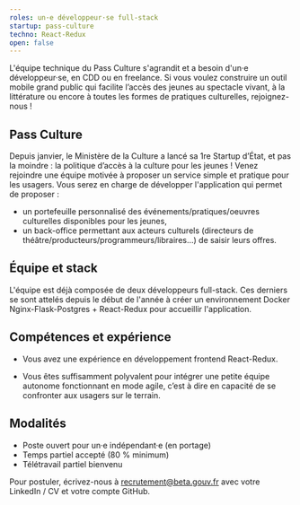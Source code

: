```yaml
---
roles: un·e développeur·se full-stack
startup: pass-culture
techno: React-Redux
open: false
---
```


L'équipe technique du Pass Culture s'agrandit et a besoin d'un·e développeur·se, en CDD ou en freelance. Si vous voulez construire un outil mobile grand public qui facilite l’accès des jeunes au spectacle vivant, à la littérature ou encore à toutes les formes de pratiques culturelles, rejoignez-nous !

<!--more-->

## Pass Culture

Depuis janvier, le Ministère de la Culture a lancé sa 1re Startup d’État, et pas la moindre : la politique d’accès à la culture pour les jeunes ! Venez rejoindre une équipe motivée à proposer un service simple et pratique pour les usagers. Vous serez en charge de développer l'application qui permet de proposer :

  - un portefeuille personnalisé des événements/pratiques/oeuvres culturelles disponibles pour les jeunes,
  - un back-office permettant aux acteurs culturels (directeurs de théâtre/producteurs/programmeurs/libraires…) de saisir leurs offres.

## Équipe et stack

L'équipe est déjà composée de deux développeurs full-stack. Ces derniers se sont attelés depuis le début de l'année à créer un environnement Docker Nginx-Flask-Postgres + React-Redux pour accueillir l'application.

## Compétences et expérience

- Vous avez une expérience en développement frontend React-Redux.

- Vous êtes suffisamment polyvalent pour intégrer une petite équipe autonome fonctionnant en mode agile, c’est à dire en capacité de se confronter aux usagers sur le terrain.

## Modalités

- Poste ouvert pour un·e indépendant·e (en portage)
- Temps partiel accepté (80 % minimum)
- Télétravail partiel bienvenu

Pour postuler, écrivez-nous à <a href="mailto:recrutement@beta.gouv.fr">recrutement@beta.gouv.fr</a> avec votre LinkedIn / CV et votre compte GitHub.
